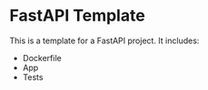 # FastAPI Template

This is a template for a FastAPI project. It includes:
* Dockerfile
* App
* Tests

